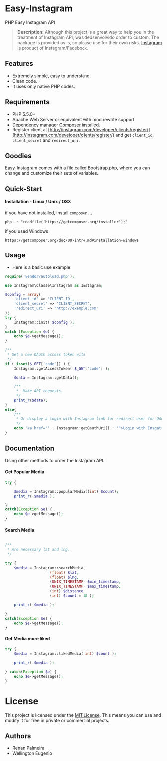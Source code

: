 # Easy-Instagram 
PHP Easy Instagram API

> **Description:** Although this project is a great way to help you in the treatment of Instagram API, was dedsenvolvido order to custom. The package is provided as is, so please use for their own risks.
[Instagram](http://instagram.com) is product of Instagram/Facebook.


## Features

- Extremely simple, easy to understand.
- Clean code.
- It uses only native PHP codes.

## Requirements

- PHP 5.5.0+
- Apache Web Server or equivalent with mod rewrite support.
- Dependency manager [Composer](http://getcomposer.org) installed.
- Register client at [http://instagram.com/developer/clients/register/](http://instagram.com/developer/clients/register/) and get `client_id`, `client_secret` and `redirect_uri`.

## Goodies

Easy-Instagram comes with a file called Bootstrap.php, where you can change and customize their sets of variables.

## Quick-Start

#### Installation - Linux / Unix / OSX

if you have not installed, install `composer` ...

	php -r "readfile('https://getcomposer.org/installer');"

if you used Windows
	
	https://getcomposer.org/doc/00-intro.md#installation-windows
	
## Usage

+ Here is a basic use example:

```php
require('vendor/autoload.php');

use Instagram\Classe\Instagram as Instagram;

$config = array(
    'client_id' => 'CLIENT_ID',
	'client_secret' => 'CLIENT_SECRET',
	'redirect_uri' => 'http://example.com'
);
try {
	Instagram::init( $config );
}
catch (Exception $e) {
    echo $e->getMessage();
}

/**
 * Get a new OAuth access token with
 */
if ( isset($_GET['code']) ) {
	Instagram::getAccessToken( $_GET['code'] );

	$data = Instagram::getData();
	
	/**
	 *  Make API requests.
	 */
	print_r($data);
}
else{
	/**
     * Or display a login with Instagram link for redirect user for OAuth.
     */
    echo '<a href="' . Instagram::getOauthUri() . '">Login with Insgatram</a>';
}

```


## Documentation

Using other methods to order the Instagram API.


#### Get Popular Media

```php
try	{

	$media = Instagram::popularMedia((int) $count);
	print_r( $media );

}
catch(Exception $e) {
	echo $e->getMessage();
}
```


#### Search Media

```php

/**
 * Are necessary lat and lng.
 */

try {
	$media = Instagram::searchMedia(
					(float) $lat,
					(float) $lng,
					(UNIX_TIMESTAMP) $min_timestamp,
					(UNIX_TIMESTAMP) $max_timestamp,
					(int) $distance,
					(int) $count = 30 );

	print_r( $media );

}
catch(Exception $e) {
	echo $e->getMessage();
}

```


#### Get Media more liked

```php
try {
	$media = Instagram::likedMedia((int) $count );

	print_r( $media );

} catch(Exception $e) {
	echo $e->getMessage();
}
```

# License

This project is licensed under the [MIT License](http://opensource.org/licenses/MIT). This means you can use and modify it for free in private or commercial projects.

## Authors

- Renan Palmeira
- Wellington Eugenio
